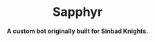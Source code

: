 <h1 align=center>Sapphyr</h1>

<p align=center><b>A custom bot originally built for Sinbad Knights.</b></p>
